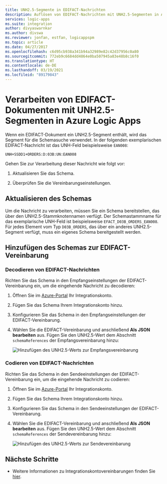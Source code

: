 ```yaml
---
title: UNH2.5-Segmente in EDIFACT-Nachrichten
description: Auflösen von EDIFACT-Nachrichten mit UNH2.5-Segmenten in Azure Logic Apps mit Enterprise Integration Pack
services: logic-apps
ms.suite: integration
author: divyaswarnkar
ms.author: divswa
ms.reviewer: jonfan, estfan, logicappspm
ms.topic: article
ms.date: 04/27/2017
ms.openlocfilehash: c6d95cb938a341b94a32989e82c42d37956c0a80
ms.sourcegitcommit: 772eb9c6684dd4864e0ba507945a83e48b8c16f0
ms.translationtype: HT
ms.contentlocale: de-DE
ms.lasthandoff: 03/19/2021
ms.locfileid: "89179843"
---
```

# <a name="handle-edifact-documents-with-unh25-segments-in-azure-logic-apps"></a>Verarbeiten von EDIFACT-Dokumenten mit UNH2.5-Segmenten in Azure Logic Apps

Wenn ein EDIFACT-Dokument ein UNH2.5-Segment enthält, wird das Segment für die Schemasuche verwendet. In der folgenden exemplarischen EDIFACT-Nachricht ist das UNH-Feld beispielsweise `EAN008`:

`UNH+SSDD1+ORDERS:D:03B:UN:EAN008`

Gehen Sie zur Verarbeitung dieser Nachricht wie folgt vor:

1. Aktualisieren Sie das Schema.

1. Überprüfen Sie die Vereinbarungseinstellungen.

## <a name="update-the-schema"></a>Aktualisieren des Schemas

Um die Nachricht zu verarbeiten, müssen Sie ein Schema bereitstellen, das über den UNH2.5-Stammknotennamen verfügt. Der Schemastammname für das exemplarische UNH-Feld ist beispielsweise `EFACT_D03B_ORDERS_EAN008`. Für jedes Element vom Typ `D03B_ORDERS`, das über ein anderes UNH2.5-Segment verfügt, muss ein eigenes Schema bereitgestellt werden.

## <a name="add-schema-to-edifact-agreement"></a>Hinzufügen des Schemas zur EDIFACT-Vereinbarung

### <a name="edifact-decode"></a>Decodieren von EDIFACT-Nachrichten

Richten Sie das Schema in den Empfangseinstellungen der EDIFACT-Vereinbarung ein, um die eingehende Nachricht zu decodieren:

1. Öffnen Sie im [Azure-Portal](https://portal.azure.com) Ihr Integrationskonto.

1. Fügen Sie das Schema Ihrem Integrationskonto hinzu.

1. Konfigurieren Sie das Schema in den Empfangseinstellungen der EDIFACT-Vereinbarung.

1. Wählen Sie die EDIFACT-Vereinbarung und anschließend **Als JSON bearbeiten** aus. Fügen Sie den UNH2.5-Wert dem Abschnitt `schemaReferences` der Empfangsvereinbarung hinzu:

   ![Hinzufügen des UNH2.5-Werts zur Empfangsvereinbarung](./media/logic-apps-enterprise-integration-edifact_inputfile_unh2.5/image1.png)

### <a name="edifact-encode"></a>Codieren von EDIFACT-Nachrichten

Richten Sie das Schema in den Sendeeinstellungen der EDIFACT-Vereinbarung ein, um die eingehende Nachricht zu codieren:

1. Öffnen Sie im [Azure-Portal](https://portal.azure.com) Ihr Integrationskonto.

1. Fügen Sie das Schema Ihrem Integrationskonto hinzu.

1. Konfigurieren Sie das Schema in den Sendeeinstellungen der EDIFACT-Vereinbarung.

1. Wählen Sie die EDIFACT-Vereinbarung und anschließend **Als JSON bearbeiten** aus. Fügen Sie den UNH2.5-Wert dem Abschnitt `schemaReferences` der Sendevereinbarung hinzu:

   ![Hinzufügen des UNH2.5-Werts zur Sendevereinbarung](./media/logic-apps-enterprise-integration-edifact_inputfile_unh2.5/image2.png)

## <a name="next-steps"></a>Nächste Schritte

* Weitere Informationen zu Integrationskontovereinbarungen finden Sie [hier](../logic-apps/logic-apps-enterprise-integration-agreements.md).
